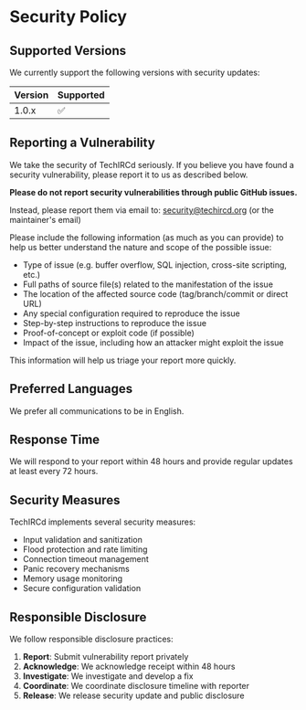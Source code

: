 # Security Policy

## Supported Versions

We currently support the following versions with security updates:

| Version | Supported          |
| ------- | ------------------ |
| 1.0.x   | :white_check_mark: |

## Reporting a Vulnerability

We take the security of TechIRCd seriously. If you believe you have found a security vulnerability, please report it to us as described below.

**Please do not report security vulnerabilities through public GitHub issues.**

Instead, please report them via email to: security@techircd.org (or the maintainer's email)

Please include the following information (as much as you can provide) to help us better understand the nature and scope of the possible issue:

- Type of issue (e.g. buffer overflow, SQL injection, cross-site scripting, etc.)
- Full paths of source file(s) related to the manifestation of the issue
- The location of the affected source code (tag/branch/commit or direct URL)
- Any special configuration required to reproduce the issue
- Step-by-step instructions to reproduce the issue
- Proof-of-concept or exploit code (if possible)
- Impact of the issue, including how an attacker might exploit the issue

This information will help us triage your report more quickly.

## Preferred Languages

We prefer all communications to be in English.

## Response Time

We will respond to your report within 48 hours and provide regular updates at least every 72 hours.

## Security Measures

TechIRCd implements several security measures:

- Input validation and sanitization
- Flood protection and rate limiting
- Connection timeout management
- Panic recovery mechanisms
- Memory usage monitoring
- Secure configuration validation

## Responsible Disclosure

We follow responsible disclosure practices:

1. **Report**: Submit vulnerability report privately
2. **Acknowledge**: We acknowledge receipt within 48 hours
3. **Investigate**: We investigate and develop a fix
4. **Coordinate**: We coordinate disclosure timeline with reporter
5. **Release**: We release security update and public disclosure
